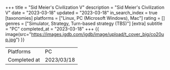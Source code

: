 +++
title = "Sid Meier's Civilization V"
description = "Sid Meier's Civilization V"
date = "2023-03-18"
updated = "2023-03-18"
in_search_index = true
[taxonomies]
platforms = ["Linux, PC (Microsoft Windows), Mac"]
rating = []
genres = ["Simulator, Strategy, Turn-based strategy (TBS)"]
[extra]
subtitle = "PC"
completed_at = "2023-03-18"
+++
{{ image(src="https://images.igdb.com/igdb/image/upload/t_cover_big/co20up.jpg") }}

|              |            |
| ------------ | ---------- |
| Platforms    | PC |
| Completed at | 2023/03/18 |

